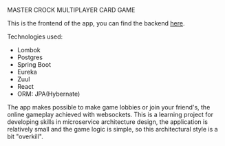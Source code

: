 MASTER CROCK MULTIPLAYER CARD GAME

This is the frontend of the app, you can find the backend [here](https://github.com/ujLevente/java-ee-mastercrok-backend).<br />

Technologies used:
- Lombok<br />
- Postgres<br />
- Spring Boot<br />
- Eureka
- Zuul
- React
- ORM: JPA(Hybernate)<br />

The app makes possible to make game lobbies or join your friend's, the online gameplay achieved with websockets. This is a learning project for developing skills in microservice architecture design, the application is relatively small and the game logic is simple, so this architectural style is a bit "overkill".

